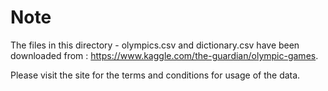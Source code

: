 # Note

The files in this directory - olympics.csv and dictionary.csv have been downloaded from :
https://www.kaggle.com/the-guardian/olympic-games. 

Please visit the site for the terms and conditions for usage of the data.
